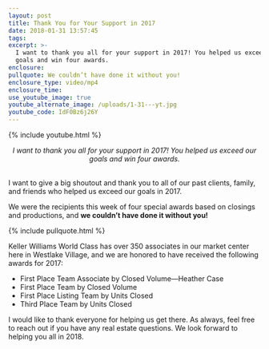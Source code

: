 ```yaml
---
layout: post
title: Thank You for Your Support in 2017
date: 2018-01-31 13:57:45
tags:
excerpt: >-
  I want to thank you all for your support in 2017! You helped us exceed our
  goals and win four awards.
enclosure:
pullquote: We couldn’t have done it without you!
enclosure_type: video/mp4
enclosure_time:
use_youtube_image: true
youtube_alternate_image: /uploads/1-31---yt.jpg
youtube_code: IdF0Bz6j26Y
---
```



{% include youtube.html %}

<center><em>I want to thank you all for your support in 2017! You helped us exceed our goals and win four awards.</em></center>

<center>&nbsp;</center>

I want to give a big shoutout and thank you to all of our past clients, family, and friends who helped us exceed our goals in 2017.&nbsp;

We were the recipients this week of four special awards based on closings and productions, and **we couldn’t have done it without you!**

{% include pullquote.html %}

Keller Williams World Class has over 350 associates in our market center here in Westlake Village, and we are honored to have received the following awards for 2017:&nbsp;

* First Place Team Associate by Closed Volume—Heather Case&nbsp;
* First Place Team by Closed Volume&nbsp;
* First Place Listing Team by Units Closed&nbsp;
* Third Place Team by Units Closed&nbsp;

I would like to thank everyone for helping us get there. As always, feel free to reach out if you have any real estate questions. We look forward to helping you all in 2018.